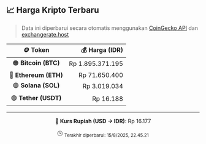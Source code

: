 

<!-- HARGA_KRIPTO -->
## 📈 Harga Kripto Terbaru

> Data ini diperbarui secara otomatis menggunakan [CoinGecko API](https://www.coingecko.com/) dan [exchangerate.host](https://exchangerate.host/)

<div align="center">

| 🪙 Token | 💰 Harga (IDR) |
|:------:|---------------:|
| 🟠 **Bitcoin (BTC)**   | Rp 1.895.371.195 |
| 🔵 **Ethereum (ETH)**  | Rp 71.650.400 |
| 🟣 **Solana (SOL)**    | Rp 3.019.034 |
| 🟢 **Tether (USDT)**   | Rp 16.188 |

---

💱 **Kurs Rupiah (USD → IDR)**: Rp 16.177

🕒 <sub>Terakhir diperbarui: 15/8/2025, 22.45.21</sub>

</div>
<!-- /HARGA_KRIPTO -->